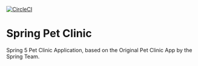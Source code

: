 [![CircleCI](https://circleci.com/gh/zoltanfGH/spring-pet-clinic.svg?style=svg)](https://circleci.com/gh/zoltanfGH/spring-pet-clinic)

# Spring Pet Clinic

Spring 5 Pet Clinic Application, based on the Original Pet Clinic App by the Spring Team.
